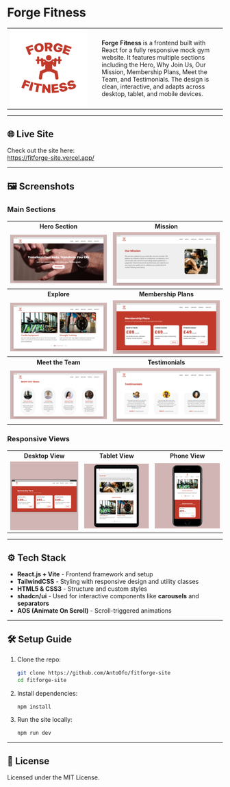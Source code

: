 # Forge Fitness

<table>
  <tr>
    <td width="200">
      <img src="screenshots/forge.jpg" width="180"/>
    </td>
    <td>
      <p>
        <b>Forge Fitness</b> is a frontend built with React for a fully responsive mock gym website.  
          It features multiple sections including the Hero, Why Join Us, Our Mission, Membership Plans, Meet the Team, and Testimonials.  
          The design is clean, interactive, and adapts across desktop, tablet, and mobile devices.
      </p>
    </td>
  </tr>
</table>

---

## 🌐 Live Site

Check out the site here:  
https://fitforge-site.vercel.app/

---

## 🖼️ Screenshots

### Main Sections
<table>
  <tr>
    <th>Hero Section</th>
    <th>Mission</th>
  </tr>
  <tr>
    <td><img src="screenshots/hero.png" width="600"/></td>
    <td><img src="screenshots/mission.png" width="600"/></td>
  </tr>

  <tr>
    <th>Explore</th>
    <th>Membership Plans</th>
  </tr>
  <tr>
    <td><img src="screenshots/explore.png" width="600"/></td>
    <td><img src="screenshots/membership.png" width="600"/></td>
  </tr>

  <tr>
    <th>Meet the Team</th>
    <th>Testimonials</th>
  </tr>
  <tr>
    <td><img src="screenshots/team.png" width="600"/></td>
    <td><img src="screenshots/test.png" width="600"/></td>
  </tr>
</table>

### Responsive Views
 <table>
  <tr>
    <th align="center">Desktop View</th>
    <th align="center">Tablet View</th>
    <th align="center">Phone View</th>
  </tr>
  <tr>
    <td align="center">
      <img src="screenshots/desktopset.png" width="300"/>
    </td>
    <td align="center">
      <img src="screenshots/ipadset.png" width="300"/>
    </td>
    <td align="center">
      <img src="screenshots/iphoneset.png" width="300"/>
    </td>
  </tr>
</table>

---


## ⚙️ Tech Stack

- **React.js + Vite** - Frontend framework and setup  
- **TailwindCSS** - Styling with responsive design and utility classes  
- **HTML5 & CSS3** - Structure and custom styles
- **shadcn/ui** - Used for interactive components like **carousels** and **separators**
- **AOS (Animate On Scroll)** - Scroll-triggered animations 

---


## 🛠️ Setup Guide

1. Clone the repo:
   
   ```bash
   git clone https://github.com/AntoOfo/fitforge-site
   cd fitforge-site
    ```
2. Install dependencies:
   
   ```bash
   npm install
    ```
   
4. Run the site locally:
   ```bash
   npm run dev
    ```

---

## 📁 License

Licensed under the MIT License.
